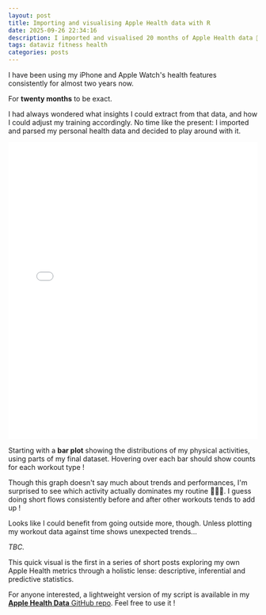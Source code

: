 ```yaml
---
layout: post
title: Importing and visualising Apple Health data with R
date: 2025-09-26 22:34:16
description: I imported and visualised 20 months of Apple Health data 🏃🏿‍♀️ to get a broader view of how I trained.
tags: dataviz fitness health
categories: posts
---
```


I have been using my iPhone and Apple Watch's health features consistently for almost two years now.

For **twenty months** to be exact.

I had always wondered what insights I could extract from that data, and how I could adjust my training accordingly. No time like the present: I imported and parsed my personal health data and decided to play around with it.

<!-- markdownlint-disable-next-line MD033 -->
<iframe src="/assets/html/workout_types_20250926_221543.html" width="100%" height="600" frameborder="0"></iframe>

Starting with a **bar plot** showing the distributions of my physical activities, using parts of my final dataset. Hovering over each bar should show counts for each workout type !

Though this graph doesn't say much about trends and performances, I'm surprised to see which activity actually dominates my routine 🧘🏿‍♀️. I guess doing short flows consistently before and after other workouts tends to add up !

Looks like I could benefit from going outside more, though. Unless plotting my workout data against time shows unexpected trends...

_TBC._

This quick visual is the first in a series of short posts exploring my own Apple Health metrics through a holistic lense: descriptive, inferential and predictive statistics.

For anyone interested, a lightweight version of my script is available in my [**Apple Health Data** GitHub repo](https://github.com/Edimah/apple-health-data). Feel free to use it !
